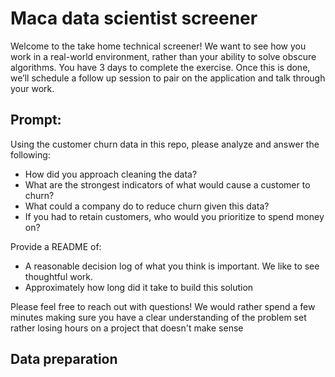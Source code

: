# Maca data scientist screener 

Welcome to the take home technical screener! We want to see how you work in a real-world  environment, rather than your ability to solve obscure algorithms. You have 3 days to complete the exercise. Once this is done, we’ll schedule a follow up session to pair on the application and talk through your work.

## Prompt: 
Using the customer churn data in this repo, please analyze and answer the following: 
 * How did you approach cleaning the data?
 * What are the strongest indicators of what would cause a customer to churn? 
 * What could a company do to reduce churn given this data? 
 * If you had to retain customers, who would you prioritize to spend money on? 

Provide a README of:
 * A reasonable decision log of what you think is important. We like to see thoughtful work.
 * Approximately how long did it take to build this solution

Please feel free to reach out with questions! We would rather spend a few minutes making sure you have a clear understanding of the problem set rather losing hours on a project that doesn't make sense


## Data preparation


